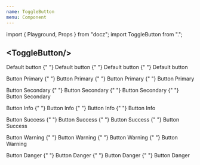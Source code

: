 ```yaml
---
name: ToggleButton
menu: Component
---
```

import { Playground, Props } from "docz";
import ToggleButton from ".";

## <ToggleButton/\>

<Playground>
  <p>
    <ToggleButton>Default button</ToggleButton>
    {" "}
    <ToggleButton pressed>Default button</ToggleButton>
    {" "}
    <ToggleButton disabled>Default button</ToggleButton>
    {" "}
    <ToggleButton pressed disabled>Default button</ToggleButton>
  </p>
  <p>
    <ToggleButton primary>Button Primary</ToggleButton>
    {" "}
    <ToggleButton primary pressed>Button Primary</ToggleButton>
    {" "}
    <ToggleButton primary disabled>Button Primary</ToggleButton>
    {" "}
    <ToggleButton primary pressed disabled>Button Primary</ToggleButton>
    
  </p>
  <p>
    <ToggleButton secondary>Button Secondary</ToggleButton>
    {" "}
    <ToggleButton secondary pressed>Button Secondary</ToggleButton>
    {" "}
    <ToggleButton secondary disabled>Button Secondary</ToggleButton>
    {" "}
    <ToggleButton secondary disabled pressed>Button Secondary</ToggleButton>
  </p>
  <p>
    <ToggleButton info>Button Info</ToggleButton>
    {" "}
    <ToggleButton info pressed>Button Info</ToggleButton>
    {" "}
    <ToggleButton info disabled>Button Info</ToggleButton>
    {" "}
    <ToggleButton info disabled pressed>Button Info</ToggleButton>
  </p>
  <p>
    <ToggleButton success>Button Success</ToggleButton>
    {" "}
    <ToggleButton success pressed>Button Success</ToggleButton>
    {" "}
    <ToggleButton success disabled>Button Success</ToggleButton>
    {" "}
    <ToggleButton success disabled pressed>Button Success</ToggleButton>
  </p>
  <p>
    <ToggleButton warning>Button Warning</ToggleButton>
    {" "}
    <ToggleButton warning pressed>Button Warning</ToggleButton>
    {" "}
    <ToggleButton warning disabled>Button Warning</ToggleButton>
    {" "}
    <ToggleButton warning disabled pressed>Button Warning</ToggleButton>
  </p>
  <p>
    <ToggleButton danger>Button Danger</ToggleButton>
    {" "}
    <ToggleButton danger pressed>Button Danger</ToggleButton>
    {" "}
    <ToggleButton danger disabled>Button Danger</ToggleButton>
    {" "}
    <ToggleButton danger disabled pressed>Button Danger</ToggleButton>
  </p>
</Playground>

<Props of={ToggleButton} />
